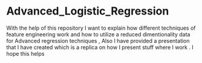 # Advanced_Logistic_Regression
With the help of this repository I want to explain how different techniques of feature engineering work and  how to utilize a reduced dimentionality data for Advanced regression techniques , Also I have provided a presentation that I have created which is a replica on how I present stuff where I work . I hope this helps
